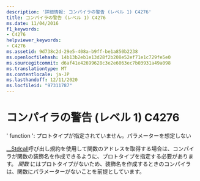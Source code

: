 ```yaml
---
description: '詳細情報: コンパイラの警告 (レベル 1) C4276'
title: コンパイラの警告 (レベル 1) C4276
ms.date: 11/04/2016
f1_keywords:
- C4276
helpviewer_keywords:
- C4276
ms.assetid: 9d738c2d-29e5-408a-b9ff-be1a850b2238
ms.openlocfilehash: 14b13b2eb1e13d28f2b208e52ef71e1c729fe5e0
ms.sourcegitcommit: d6af41e42699628c3e2e6063ec7b03931a49a098
ms.translationtype: MT
ms.contentlocale: ja-JP
ms.lasthandoff: 12/11/2020
ms.locfileid: "97311787"
---
```

# <a name="compiler-warning-level-1-c4276"></a>コンパイラの警告 (レベル 1) C4276

' function ': プロトタイプが指定されていません。パラメーターを想定しない

[__Stdcall](../../cpp/stdcall.md)呼び出し規約を使用して関数のアドレスを取得する場合は、コンパイラが関数の装飾名を作成できるように、プロトタイプを指定する必要があります。 *関数* にはプロトタイプがないため、装飾名を作成するときのコンパイラは、関数にパラメーターがないことを前提としています。
